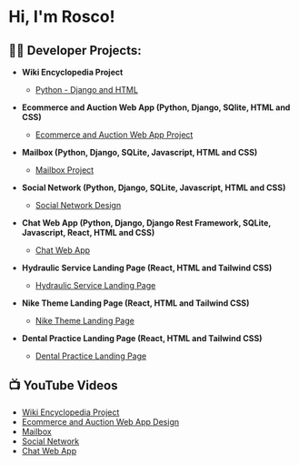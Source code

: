 <h1>Hi, I'm Rosco!</h1>

<h2>👨‍💻 Developer Projects:</h2>

- <b>Wiki Encyclopedia Project</b>
  - [Python - Django and HTML](https://github.com/RoscoAdams/WikiEncyclopedia)
- <b>Ecommerce and Auction Web App (Python, Django, SQlite, HTML and CSS)</b>
  - [Ecommerce and Auction Web App Project](https://github.com/RoscoAdams/Ecommerce)
- <b>Mailbox (Python, Django, SQLite, Javascript, HTML and CSS)</b>
  - [Mailbox Project](https://github.com/RoscoAdams/MailBox)

- <b>Social Network (Python, Django, SQLite, Javascript, HTML and CSS)</b>
  - [Social Network Design](https://github.com/RoscoAdams/SocialNetwork)
 
- <b>Chat Web App (Python, Django, Django Rest Framework, SQLite, Javascript, React, HTML and CSS)</b>
  - [Chat Web App](https://github.com/RoscoAdams/ChatWebApp)

 - <b>Hydraulic Service Landing Page (React, HTML and Tailwind CSS)</b>
   - [Hydraulic Service Landing Page](https://github.com/RoscoAdams/Hydraulic-Landing-Page)

- <b>Nike Theme Landing Page (React, HTML and Tailwind CSS)</b>
  - [Nike Theme Landing Page](https://github.com/RoscoAdams/NikeLandingPage)
 
- <b>Dental Practice Landing Page (React, HTML and Tailwind CSS)</b>
  - [Dental Practice Landing Page](https://github.com/RoscoAdams/Hydraulic-Landing-Page)

<h2>📺 YouTube Videos</h2>

- [Wiki Encyclopedia Project](https://www.youtube.com/watch?v=a83ASGn_V_s)
- [Ecommerce and Auction Web App Design](https://www.youtube.com/watch?v=uHy3oM7NnoU)
- [Mailbox](https://www.youtube.com/watch?v=N-L9hklSlNk)
- [Social Network](https://www.youtube.com/watch?v=OfvdQeh79s0)
- [Chat Web App](https://www.youtube.com/watch?v=E2MwRWxDBkA)

